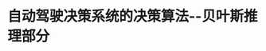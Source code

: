 <!--
 * @Description: Bayes methods for decision_making
 * @Autor: Zhiqi Feng
 * @E-mail: feng_1510@outlook.com
 * @Date: 2021-06-03 15:47:03
 * @LastEditors: Zhiqi Feng
 * @LastEditTime: 2021-06-03 15:48:05
-->

# 自动驾驶决策系统的决策算法--贝叶斯推理部分